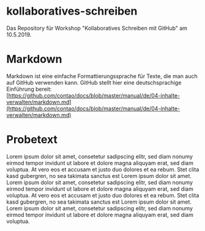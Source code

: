 # kollaboratives-schreiben
Das Repository für Workshop "Kollaboratives Schreiben mit GitHub" am 10.5.2019.

# Markdown

Markdown ist eine einfache Formattierungssprache für Texte, die man auch auf GitHub verwenden kann. GitHub stellt hier eine deutschsprachige Einführung bereit: [https://github.com/contao/docs/blob/master/manual/de/04-inhalte-verwalten/markdown.md](https://github.com/contao/docs/blob/master/manual/de/04-inhalte-verwalten/markdown.md)

# Probetext

Lorem ipsum dolor sit amet, consetetur sadipscing elitr, sed diam nonumy eirmod tempor invidunt ut labore et dolore magna aliquyam erat, sed diam voluptua. At vero eos et accusam et justo duo dolores et ea rebum. Stet clita kasd gubergren, no sea takimata sanctus est Lorem ipsum dolor sit amet. Lorem ipsum dolor sit amet, consetetur sadipscing elitr, sed diam nonumy eirmod tempor invidunt ut labore et dolore magna aliquyam erat, sed diam voluptua. At vero eos et accusam et justo duo dolores et ea rebum. Stet clita kasd gubergren, no sea takimata sanctus est Lorem ipsum dolor sit amet. Lorem ipsum dolor sit amet, consetetur sadipscing elitr, sed diam nonumy eirmod tempor invidunt ut labore et dolore magna aliquyam erat, sed diam voluptua.
